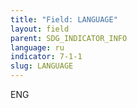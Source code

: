 ```yaml
---
title: "Field: LANGUAGE"
layout: field
parent: SDG_INDICATOR_INFO
language: ru
indicator: 7-1-1
slug: LANGUAGE
---
```

ENG